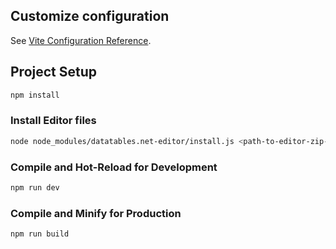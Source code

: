 
## Customize configuration

See [Vite Configuration Reference](https://vitejs.dev/config/).

## Project Setup

```sh
npm install
```

### Install Editor files

```sh
node node_modules/datatables.net-editor/install.js <path-to-editor-zip-files>
```

### Compile and Hot-Reload for Development

```sh
npm run dev
```

### Compile and Minify for Production

```sh
npm run build
```


